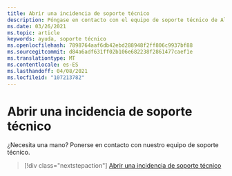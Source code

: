 ```yaml
---
title: Abrir una incidencia de soporte técnico
description: Póngase en contacto con el equipo de soporte técnico de AltspaceVR para obtener ayuda, abrir una incidencia de soporte técnico o sugerir una nueva característica.
ms.date: 03/26/2021
ms.topic: article
keywords: ayuda, soporte técnico
ms.openlocfilehash: 7898764aaf6db42ebd288948f2ff806c9937bf88
ms.sourcegitcommit: d84a6adf631ff02b106e682238f2861477caef1e
ms.translationtype: MT
ms.contentlocale: es-ES
ms.lasthandoff: 04/08/2021
ms.locfileid: "107213782"
---
```

# <a name="open-a-support-ticket"></a>Abrir una incidencia de soporte técnico

¿Necesita una mano? Ponerse en contacto con nuestro equipo de soporte técnico.

> [!div class="nextstepaction"] 
> [Abrir una incidencia de soporte técnico](https://help.altvr.com/hc/en-us/requests/new)
